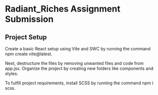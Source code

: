 # Radiant_Riches Assignment Submission

## Project Setup

Create a basic React setup using Vite and SWC by running the command npm create vite@latest.

Next, destructure the files by removing unwanted files and code from app.jsx. Organize the project by creating new folders like components and styles.

To fulfill project requirements, install SCSS by running the command npm i scss.

